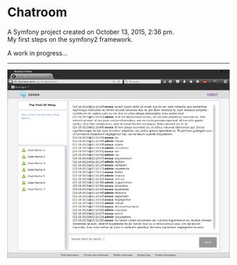 Chatroom
========

A Symfony project created on October 13, 2015, 2:36 pm.<br>
My first steps on the symfony2 framework.

A work in progress...

---

![Screenshot 23-10-2015@14:17](./Screenshot.png?raw=true "Screenshot 23-10-2015@14:17")